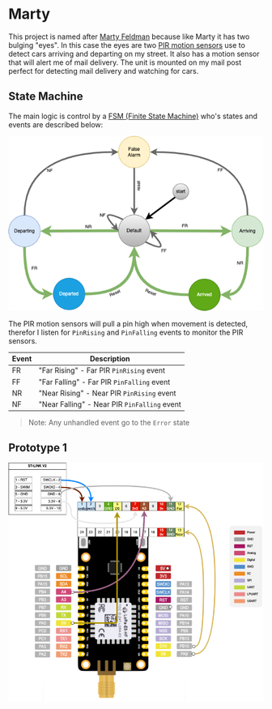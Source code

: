 # Marty

This project is named after [Marty Feldman](https://en.wikipedia.org/wiki/Marty_Feldman) because like Marty it has two bulging "eyes".  In this case the eyes are two [PIR motion sensors](https://learn.adafruit.com/pir-passive-infrared-proximity-motion-sensor/overview) use to detect cars arriving and departing on my street. It also has a motion sensor that will alert me of mail delivery.  The unit is mounted on my mail post perfect for detecting mail delivery and watching for cars.

## State Machine

The main logic is control by a [FSM (Finite State Machine)](https://venilnoronha.io/a-simple-state-machine-framework-in-go) who's states and events are described below:

![mail-mon-state](img/state.drawio.png)

The PIR motion sensors will pull a pin high when movement is detected, therefor I listen for `PinRising` and `PinFalling` events to monitor the PIR sensors.

| Event | Description                                 |
| ----- | ------------------------------------------- |
| FR    | "Far Rising" - Far PIR `PinRising` event    |
| FF    | "Far Falling" - Far PIR `PinFalling` event |
| NR    | "Near Rising" - Near PIR `PinRising` event      |
| NF    | "Near Falling" - Near PIR `PinFalling` event   |

>Note: Any unhandled event go to the `Error` state

## Prototype 1

![proto1](img/proto1.drawio.png)